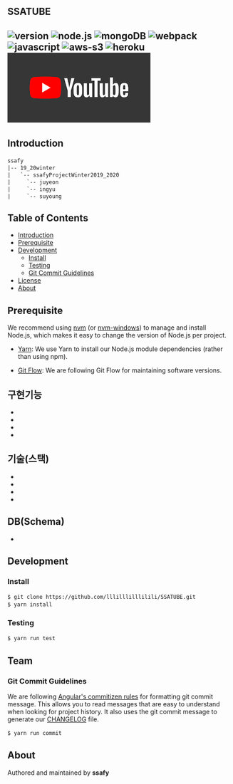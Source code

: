 ## SSATUBE

![version](https://img.shields.io/badge/version-0.0.1-orange?logo=youtube)
![node.js](https://img.shields.io/badge/node.js-12.13.1-blue?logo=node.js)
![mongoDB](https://img.shields.io/badge/mongodb-3.4-yellow?logo=mongodb)
![webpack](https://img.shields.io/badge/webpack-4.41.2-red?logo=webpack)
![javascript](https://img.shields.io/badge/javascript-es6-yellowgreen?logo=javascript)
![aws-s3](https://img.shields.io/badge/aws%20-s3-ff69b4?logo=Amazon)
![heroku](https://img.shields.io/badge/heroku-server-informational?logo=heroku)
![이미지 이름](./youtube.png)
---
## Introduction

```
ssafy
|-- 19_20winter
|   `-- ssafyProjectWinter2019_2020
|     `-- juyeon
|     `-- ingyu
|     `-- suyoung
```

## Table of Contents

- [Introduction](#introduction)
- [Prerequisite](#prerequisite)
- [Development](#development)
  - [Install](#install)
  - [Testing](#testing)
  - [Git Commit Guidelines](#git-commit-guidelines)
- [License](#license)
- [About](#about)

## Prerequisite

We recommend using [nvm](https://github.com/creationix/nvm) (or [nvm-windows](https://github.com/coreybutler/nvm-windows)) to manage and install Node.js, which makes it easy to change the version of Node.js per project.

- [Yarn](https://yarnpkg.com): We use Yarn to install our Node.js module dependencies (rather than using npm).

- [Git Flow](https://github.com/nvie/gitflow/wiki/Installation): We are following Git Flow for maintaining software versions.

## 구현기능

- 
-
- 
- 

## 기술(스택)

- 
- 
- 
- 

## DB(Schema) 

- 

## Development

### Install

```bash
$ git clone https://github.com/lllilllilllilili/SSATUBE.git
$ yarn install
```
### Testing

```bash
$ yarn run test
```

## Team

### Git Commit Guidelines

We are following [Angular's commitizen rules](https://github.com/angular/angular.js/blob/master/DEVELOPERS.md#-git-commit-guidelines) for formatting git commit message. This allows you to read messages that are easy to understand when looking for project history. It also uses the git commit message to generate our [CHANGELOG](/CHANGELOG.md) file.

```bash
$ yarn run commit
```

## About

Authored and maintained by **ssafy**
